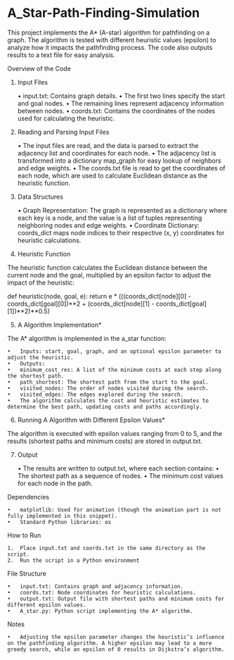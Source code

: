 # A_Star-Path-Finding-Simulation

This project implements the A* (A-star) algorithm for pathfinding on a graph. The algorithm is tested with different heuristic values (epsilon) to analyze how it impacts the pathfinding process. The code also outputs results to a text file for easy analysis.

Overview of the Code

1. Input Files

	•	input.txt: Contains graph details.
	•	The first two lines specify the start and goal nodes.
	•	The remaining lines represent adjacency information between nodes.
	•	coords.txt: Contains the coordinates of the nodes used for calculating the heuristic.

2. Reading and Parsing Input Files

	•	The input files are read, and the data is parsed to extract the adjacency list and coordinates for each node.
	•	The adjacency list is transformed into a dictionary map_graph for easy lookup of neighbors and edge weights.
	•	The coords.txt file is read to get the coordinates of each node, which are used to calculate Euclidean distance as the heuristic function.

3. Data Structures

	•	Graph Representation: The graph is represented as a dictionary where each key is a node, and the value is a list of tuples representing neighboring nodes and edge weights.
	•	Coordinate Dictionary: coords_dict maps node indices to their respective (x, y) coordinates for heuristic calculations.

4. Heuristic Function

The heuristic function calculates the Euclidean distance between the current node and the goal, multiplied by an epsilon factor to adjust the impact of the heuristic:

def heuristic(node, goal, e):
    return e * (((coords_dict[node][0] - coords_dict[goal][0])**2 + (coords_dict[node][1] - coords_dict[goal][1])**2)**0.5)

5. A Algorithm Implementation*

The A* algorithm is implemented in the a_star function:

	•	Inputs: start, goal, graph, and an optional epsilon parameter to adjust the heuristic.
	•	Outputs:
	•	minimum_cost_res: A list of the minimum costs at each step along the shortest path.
	•	path_shortest: The shortest path from the start to the goal.
	•	visited_nodes: The order of nodes visited during the search.
	•	visited_edges: The edges explored during the search.
	•	The algorithm calculates the cost and heuristic estimates to determine the best path, updating costs and paths accordingly.

6. Running A Algorithm with Different Epsilon Values*

The algorithm is executed with epsilon values ranging from 0 to 5, and the results (shortest paths and minimum costs) are stored in output.txt.

7. Output

	•	The results are written to output.txt, where each section contains:
	•	The shortest path as a sequence of nodes.
	•	The minimum cost values for each node in the path.

Dependencies

	•	matplotlib: Used for animation (though the animation part is not fully implemented in this snippet).
	•	Standard Python libraries: os

How to Run

	1.	Place input.txt and coords.txt in the same directory as the script.
	2.	Run the script in a Python environment

File Structure

	•	input.txt: Contains graph and adjacency information.
	•	coords.txt: Node coordinates for heuristic calculations.
	•	output.txt: Output file with shortest paths and minimum costs for different epsilon values.
	•	A_star.py: Python script implementing the A* algorithm.

Notes

	•	Adjusting the epsilon parameter changes the heuristic’s influence on the pathfinding algorithm. A higher epsilon may lead to a more greedy search, while an epsilon of 0 results in Dijkstra’s algorithm.
